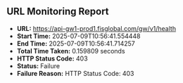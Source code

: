 ## URL Monitoring Report

- **URL:** https://api-gw1-prod1.fisglobal.com/gw/v1/health
- **Start Time:** 2025-07-09T10:56:41.554448
- **End Time:** 2025-07-09T10:56:41.714257
- **Total Time Taken:** 0.159809 seconds
- **HTTP Status Code:** 403
- **Status:** Failure
- **Failure Reason:** HTTP Status Code: 403
